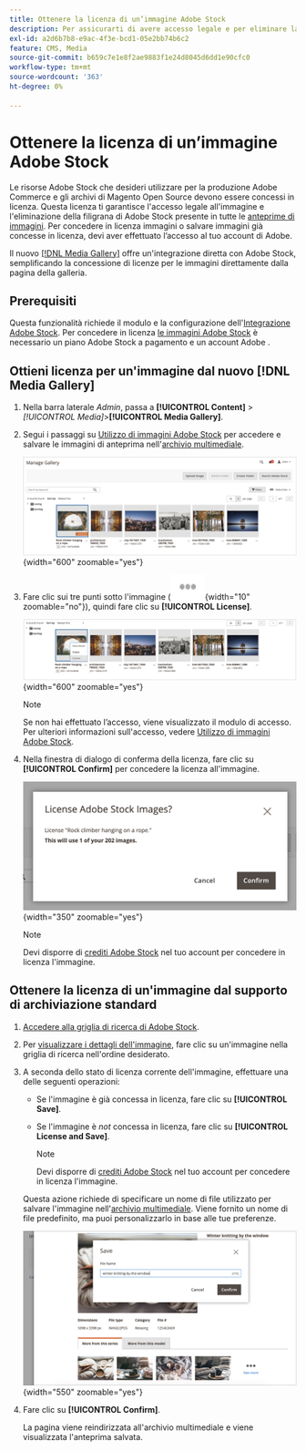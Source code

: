 ```yaml
---
title: Ottenere la licenza di un’immagine Adobe Stock
description: Per assicurarti di avere accesso legale e per eliminare la filigrana di Adobe Stock, acquisisci licenza per le immagini Adobe Stock.
exl-id: a2d6b7b8-e9ac-4f3e-bcd1-05e2bb74b6c2
feature: CMS, Media
source-git-commit: b659c7e1e8f2ae9883f1e24d8045d6dd1e90cfc0
workflow-type: tm+mt
source-wordcount: '363'
ht-degree: 0%

---
```


# Ottenere la licenza di un’immagine Adobe Stock

Le risorse Adobe Stock che desideri utilizzare per la produzione Adobe Commerce e gli archivi di Magento Open Source devono essere concessi in licenza. Questa licenza ti garantisce l&#39;accesso legale all&#39;immagine e l&#39;eliminazione della filigrana di Adobe Stock presente in tutte le [anteprime di immagini][save-preview]. Per concedere in licenza immagini o salvare immagini già concesse in licenza, devi aver effettuato l’accesso al tuo account di Adobe.

Il nuovo [[!DNL Media Gallery]](media-gallery.md) offre un&#39;integrazione diretta con Adobe Stock, semplificando la concessione di licenze per le immagini direttamente dalla pagina della galleria.

## Prerequisiti

Questa funzionalità richiede il modulo e la configurazione dell&#39;[Integrazione Adobe Stock][adobe-stock-integration]. Per concedere in licenza [le immagini Adobe Stock][adobe-stock] è necessario un piano Adobe Stock a pagamento e un account Adobe [][adobe-signin].

## Ottieni licenza per un&#39;immagine dal nuovo [!DNL Media Gallery]

1. Nella barra laterale _Admin_, passa a **[!UICONTROL Content]** > _[!UICONTROL Media]_>**[!UICONTROL Media Gallery]**.

1. Segui i passaggi su [Utilizzo di immagini Adobe Stock][using-adobe-stock] per accedere e salvare le immagini di anteprima nell&#39;[archivio multimediale][media-storage].

   ![Immagine di anteprima salvata](./assets/adobe-stock-gallery-unlicensed.png){width="600" zoomable="yes"}

1. Fare clic sui tre punti sotto l&#39;immagine (![icona menu risorse](./assets/media-gallery-asset-menu-icon.png){width="10" zoomable="no"}), quindi fare clic su **[!UICONTROL License]**.

   ![Azioni immagine Adobe Stock](./assets/adobe-stock-gallery-image-actions.png){width="600" zoomable="yes"}

   >[!NOTE]
   >
   >Se non hai effettuato l’accesso, viene visualizzato il modulo di accesso. Per ulteriori informazioni sull&#39;accesso, vedere [Utilizzo di immagini Adobe Stock][using-adobe-stock].

1. Nella finestra di dialogo di conferma della licenza, fare clic su **[!UICONTROL Confirm]** per concedere la licenza all&#39;immagine.

   ![Conferma licenza](./assets/adobe-stock-gallery-license-confirm.png){width="350" zoomable="yes"}

   >[!NOTE]
   >
   >Devi disporre di [crediti Adobe Stock][stock-credits] nel tuo account per concedere in licenza l&#39;immagine.

## Ottenere la licenza di un&#39;immagine dal supporto di archiviazione standard

1. [Accedere alla griglia di ricerca di Adobe Stock][access-search].

1. Per [visualizzare i dettagli dell&#39;immagine][view-details], fare clic su un&#39;immagine nella griglia di ricerca nell&#39;ordine desiderato.

1. A seconda dello stato di licenza corrente dell&#39;immagine, effettuare una delle seguenti operazioni:

   - Se l&#39;immagine è già concessa in licenza, fare clic su **[!UICONTROL Save]**.

   - Se l&#39;immagine è _not_ concessa in licenza, fare clic su **[!UICONTROL License and Save]**.

     >[!NOTE]
     >
     >Devi disporre di [crediti Adobe Stock][stock-credits] nel tuo account per concedere in licenza l&#39;immagine.

   Questa azione richiede di specificare un nome di file utilizzato per salvare l&#39;immagine nell&#39;[archivio multimediale][media-storage]. Viene fornito un nome di file predefinito, ma puoi personalizzarlo in base alle tue preferenze.

   ![Salva immagine con licenza Adobe Stock](./assets/adobe-stock-save-licensed.png){width="550" zoomable="yes"}

1. Fare clic su **[!UICONTROL Confirm]**.

   La pagina viene reindirizzata all&#39;archivio multimediale e viene visualizzata l&#39;anteprima salvata.

[adobe-stock-integration]: adobe-stock.md
[media-storage]: media-storage.md
[using-adobe-stock]: adobe-stock-manage.md
[save-preview]: adobe-stock-save-preview.md
[access-search]: adobe-stock-manage.md#access-the-adobe-stock-search-grid
[view-details]: adobe-stock-manage.md#view-image-details
[stock-credits]: https://helpx.adobe.com/stock/help/credit-packs.html
[adobe-stock]: https://stock.adobe.com
[adobe-signin]: https://helpx.adobe.com/manage-account/using/access-adobe-id-account.html
